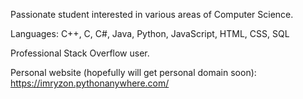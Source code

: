 Passionate student interested in various areas of Computer Science.

Languages: C++, C, C#, Java, Python, JavaScript, HTML, CSS, SQL

Professional Stack Overflow user.

Personal website (hopefully will get personal domain soon): https://imryzon.pythonanywhere.com/
